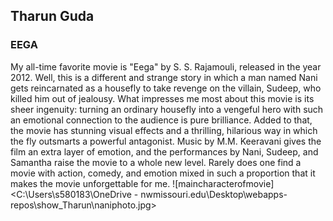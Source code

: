 ## Tharun Guda
### EEGA
My all-time favorite movie is "Eega" by S. S. Rajamouli, released in the year 2012. Well, this is a different and strange story in which a man named Nani gets reincarnated as a housefly to take revenge on the villain, Sudeep, who killed him out of jealousy. What impresses me most about this movie is its sheer ingenuity: turning an ordinary housefly into a vengeful hero with such an emotional connection to the audience is pure brilliance. Added to that, the movie has stunning visual effects and a thrilling, hilarious way in which the fly outsmarts a powerful antagonist. Music by M.M. Keeravani gives the film an extra layer of emotion, and the performances by Nani, Sudeep, and Samantha raise the movie to a whole new level. Rarely does one find a movie with action, comedy, and emotion mixed in such a proportion that it makes the movie unforgettable for me.
![maincharacterofmovie]<C:\Users\s580183\OneDrive - nwmissouri.edu\Desktop\webapps-repos\show_Tharun\naniphoto.jpg>
